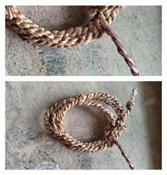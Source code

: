 ![dandelion_cordage](images/dandelion_cordage.png)

![dandelion_cordage2](images/dandelion_cordage2.jpg)